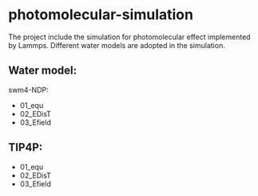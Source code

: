 # photomolecular-simulation

The project include the simulation for photomolecular effect implemented by Lammps.
Different water models are adopted in the simulation.

## Water model:
swm4-NDP:
-  01_equ
-  02_EDisT
-  03_Efield
 
## TIP4P:
- 01_equ
- 02_EDisT
- 03_Efield
